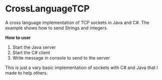 # CrossLanguageTCP
A cross language implementation of TCP sockets in Java and C#. The example shows how to send Strings and integers. 

<strong>How to user</strong>
<ol>
  <li>Start the Java server</li>
  <li>Start the C# client</li>
  <li>Write message in console to send to the server</li>
</ol>

This is just a vary basic implementation of sockets with C# and Java that I made to help others.

